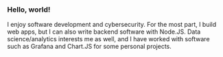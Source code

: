 ### Hello, world!
I enjoy software development and cybersecurity. For the most part, I build web apps, but I can also write backend software with Node.JS. Data science/analytics interests me as well, and I have worked with software such as Grafana and Chart.JS for some personal projects. 
